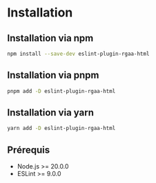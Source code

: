 # Installation

## Installation via npm

```bash
npm install --save-dev eslint-plugin-rgaa-html
```

## Installation via pnpm

```bash
pnpm add -D eslint-plugin-rgaa-html
```

## Installation via yarn

```bash
yarn add -D eslint-plugin-rgaa-html
```

## Prérequis

- Node.js >= 20.0.0
- ESLint >= 9.0.0
